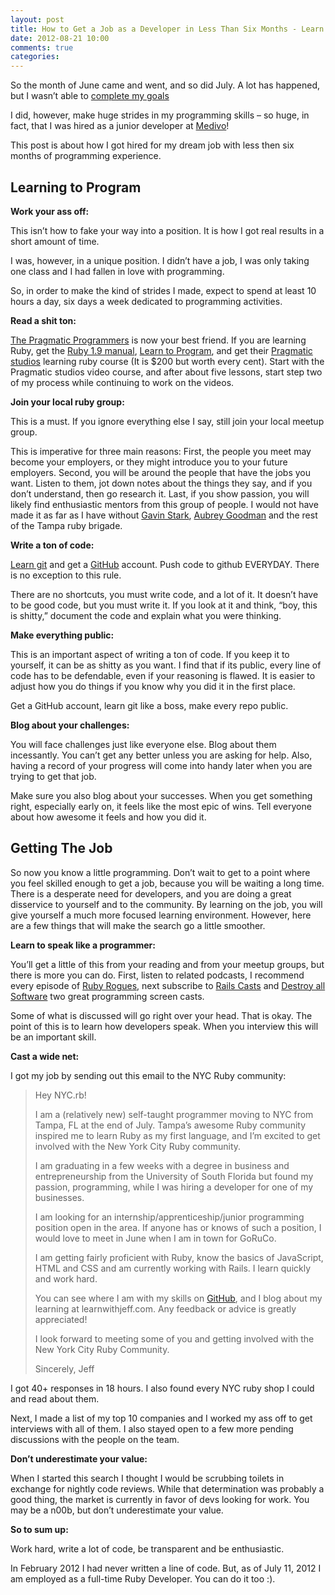```yaml
---
layout: post
title: How to Get a Job as a Developer in Less Than Six Months - Learn With Jeff
date: 2012-08-21 10:00
comments: true
categories:
---
```


<p>So the month of June came and went, and so did July. A lot has happened, but I wasn’t able to <a href="http://www.learnwithjeff.com/2012/05/31/goals-for-the-month-of-june/">complete my goals</a></p>

<p>I did, however, make huge strides in my programming skills – so huge, in fact, that I was hired as a junior developer at <a href="http://medivo.com">Medivo</a>!</p>

<p>This post is about how I got hired for my dream job with less then six months of programming experience.</p>

<h2>Learning to Program</h2>

<p><strong>Work your ass off:</strong></p>

<p>This isn’t how to fake your way into a position. It is how I got real results in a short amount of time.</p>

<p>I was, however, in a unique position. I didn’t have a job, I was only taking one class and I had fallen in love with programming.</p>

<p>So, in order to make the kind of strides I made, expect to spend at least 10 hours a day, six days a week dedicated to programming activities.</p>

<p><strong>Read a shit ton:</strong></p>

<p><a href="http://pragprog.com/">The Pragmatic Programmers</a> is now your best friend. If you are learning Ruby, get the <a href="http://pragprog.com/book/ruby3/programming-ruby-1-9">Ruby 1.9 manual</a>, <a href="http://pragprog.com/book/ltp2/learn-to-program">Learn to Program</a>, and get their <a href="http://pragmaticstudio.com/">Pragmatic studios</a> learning ruby course (It is $200 but worth every cent). Start with the Pragmatic studios video course, and after about five lessons, start step two of my process while continuing to work on the videos.</p>

<p><strong>Join your local ruby group:</strong></p>

<p>This is a must. If you ignore everything else I say, still join your local meetup group.</p>

<p>This is imperative for three main reasons: First, the people you meet may become your employers, or they might introduce you to your future employers. Second, you will be around the people that have the jobs you want. Listen to them, jot down notes about the things they say, and if you don’t understand, then go research it. Last, if you show passion, you will likely find enthusiastic mentors from this group of people. I would not have made it as far as I have without <a href="http://www.twitter.com/gstark">Gavin Stark</a>, <a href="http://blog.migrantstudios.com/">Aubrey Goodman</a> and the rest of the Tampa ruby brigade.</p>

<p><strong>Write a ton of code:</strong></p>

<p><a href="http://www.codeschool.com/courses/try-git">Learn git</a> and get a <a href="https://github.com/">GitHub</a> account. Push code to github EVERYDAY. There is no exception to this rule.</p>

<p>There are no shortcuts, you must write code, and a lot of it. It doesn’t have to be good code, but you must write it. If you look at it and think, “boy, this is shitty,” document the code and explain what you were thinking.</p>

<p><strong>Make everything public:</strong></p>

<p>This is an important aspect of writing a ton of code. If you keep it to yourself, it can be as shitty as you want. I find that if its public, every line of code has to be defendable, even if your reasoning is flawed. It is easier to adjust how you do things if you know why you did it in the first place.</p>

<p>Get a GitHub account, learn git like a boss, make every repo public.</p>

<p><strong>Blog about your challenges:</strong></p>

<p>You will face challenges just like everyone else. Blog about them incessantly. You can’t get any better unless you are asking for help. Also, having a record of your progress will come into handy later when you are trying to get that job.</p>

<p>Make sure you also blog about your successes. When you get something right, especially early on, it feels like the most epic of wins. Tell everyone about how awesome it feels and how you did it.</p>

<h2>Getting The Job</h2>

<p>So now you know a little programming. Don’t wait to get to a point where you feel skilled enough to get a job, because you will be waiting a long time. There is a desperate need for developers, and you are doing a great disservice to yourself and to the community. By learning on the job, you will give yourself a much more focused learning environment. However, here are a few things that will make the search go a little smoother.</p>

<p><strong>Learn to speak like a programmer:</strong></p>

<p>You’ll get a little of this from your reading and from your meetup groups, but there is more you can do. First, listen to related podcasts, I recommend every episode of <a href="http://rubyrogues.com/">Ruby Rogues</a>, next subscribe to <a href="http://railscasts.com/">Rails Casts</a> and <a href="https://www.destroyallsoftware.com/screencasts">Destroy all Software</a> two great programming screen casts.</p>

<p>Some of what is discussed will go right over your head. That is okay. The point of this is to learn how developers speak. When you interview this will be an important skill.</p>

<p><strong>Cast a wide net:</strong></p>

<p>I got my job by sending out this email to the NYC Ruby community:</p>

<blockquote>
<p>Hey NYC.rb!</p>

<p>I am a (relatively new) self-taught programmer moving to NYC from Tampa, FL at the end of July. Tampa’s awesome Ruby community inspired me to learn Ruby as my first language, and I’m excited to get involved with the New York City Ruby community.</p>

<p>I am graduating in a few weeks with a degree in business and entrepreneurship from the University of South Florida but found my passion, programming, while I was hiring a developer for one of my businesses.</p>

<p>I am looking for an internship/apprenticeship/junior programming position open in the area. If anyone has or knows of such a position, I would love to meet in June when I am in town for GoRuCo.</p>

<p>I am getting fairly proficient with Ruby, know the basics of JavaScript, HTML and CSS and am currently
working with Rails. I learn quickly and work hard.</p>

<p>You can see where I am with my skills on <a href="https://github.com/jeffreybaird">GitHub</a>, and I blog about my learning at learnwithjeff.com. Any feedback or advice is greatly appreciated!</p>

<p>I look forward to meeting some of you and getting involved with the New York City Ruby Community.</p>

<p>Sincerely,
Jeff</p>
</blockquote>

<p>I got 40+ responses in 18 hours. I also found every NYC ruby shop I could and read about them.</p>

<p>Next, I made a list of my top 10 companies and I worked my ass off to get interviews with all of them. I also stayed open to a few more pending discussions with the people on the team.</p>

<p><strong>Don’t underestimate your value:</strong></p>

<p>When I started this search I thought I would be scrubbing toilets in exchange for nightly code reviews. While that determination was probably a good thing, the market is currently in favor of devs looking for work. You may be a n00b, but don’t underestimate your value.</p>

<p><strong>So to sum up:</strong></p>

<p>Work hard, write a lot of code, be transparent and be enthusiastic.</p>

<p>In February 2012 I had never written a line of code. But, as of July 11, 2012 I am employed as a full-time Ruby Developer. You can do it too :).</p>
